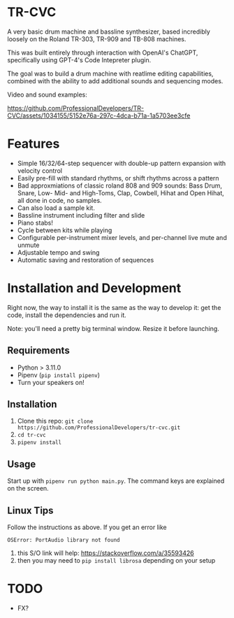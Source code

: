 # TR-CVC

A very basic drum machine and bassline synthesizer, based incredibly loosely on the Roland TR-303, TR-909 and TB-808 machines.

This was built entirely through interaction with OpenAI's ChatGPT, specifically using GPT-4's Code Intepreter plugin.

The goal was to build a drum machine with reatlime editing capabilities, combined with the ability to add additional sounds and sequencing modes.

Video and sound examples:

https://github.com/ProfessionalDevelopers/TR-CVC/assets/1034155/5152e76a-297c-4dca-b71a-1a5703ee3cfe

# Features

- Simple 16/32/64-step sequencer with double-up pattern expansion with velocity control
- Easily pre-fill with standard rhythms, or shift rhythms across a pattern
- Bad approxmiations of classic roland 808 and 909 sounds: Bass Drum, Snare, Low- Mid- and High-Toms, Clap, Cowbell, Hihat and Open Hihat, all done in code, no samples.
- Can also load a sample kit.
- Bassline instrument including filter and slide
- Piano stabs! 
- Cycle between kits while playing
- Configurable per-instrument mixer levels, and per-channel live mute and unmute
- Adjustable tempo and swing
- Automatic saving and restoration of sequences

# Installation and Development

Right now, the way to install it is the same as the way to develop it: get the code, install the dependencies and run it.

Note: you'll need a pretty big terminal window. Resize it before launching.

## Requirements

- Python > 3.11.0
- Pipenv (`pip install pipenv`)
- Turn your speakers on!

## Installation

1. Clone this repo: `git clone https://github.com/ProfessionalDevelopers/tr-cvc.git`
1. `cd tr-cvc`
1. `pipenv install`

## Usage

Start up with `pipenv run python main.py`. The command keys are explained on the screen.


## Linux Tips 
Follow the instructions as above. 
If you get an error like 

`OSError: PortAudio library not found`

1. this S/O link will help: https://stackoverflow.com/a/35593426
1. then you may need to `pip install librosa` depending on your setup

# TODO

- FX?
